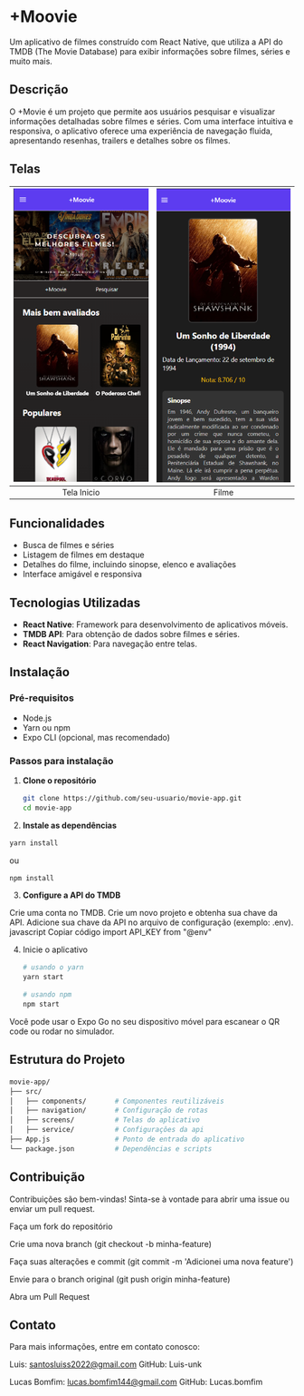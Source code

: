 # +Moovie

Um aplicativo de filmes construído com React Native, que utiliza a API do TMDB (The Movie Database) para exibir informações sobre filmes, séries e muito mais.

## Descrição

O +Movie é um projeto que permite aos usuários pesquisar e visualizar informações detalhadas sobre filmes e séries. Com uma interface intuitiva e responsiva, o aplicativo oferece uma experiência de navegação fluida, apresentando resenhas, trailers e detalhes sobre os filmes.

## Telas

| ![Tela Inicio](assets/menuMoovie.png) | ![Filme](assets/filmeMoovie.png) |
|:-------------------------------------:|:-------------------------------------:|
| Tela Inicio                              | Filme                             |


## Funcionalidades

- Busca de filmes e séries
- Listagem de filmes em destaque
- Detalhes do filme, incluindo sinopse, elenco e avaliações
- Interface amigável e responsiva

## Tecnologias Utilizadas

- **React Native**: Framework para desenvolvimento de aplicativos móveis.
- **TMDB API**: Para obtenção de dados sobre filmes e séries.
- **React Navigation**: Para navegação entre telas.

## Instalação

### Pré-requisitos

- Node.js
- Yarn ou npm
- Expo CLI (opcional, mas recomendado)

### Passos para instalação

1. **Clone o repositório**

   ```bash
   git clone https://github.com/seu-usuario/movie-app.git
   cd movie-app
   ```

2. **Instale as dependências**

  ```bash
  yarn install
  ```

ou
  
  ```bash
  npm install
  ```

3. **Configure a API do TMDB**

Crie uma conta no TMDB.
Crie um novo projeto e obtenha sua chave da API.
Adicione sua chave da API no arquivo de configuração (exemplo: .env).
javascript
Copiar código
import API_KEY from "@env"

4. Inicie o aplicativo

   ```bash
   # usando o yarn
   yarn start
   ```

   ```bash
   # usando npm
   npm start
   ```

Você pode usar o Expo Go no seu dispositivo móvel para escanear o QR code ou rodar no simulador.

## Estrutura do Projeto

   ```bash
   movie-app/
   ├── src/
   │   ├── components/       # Componentes reutilizáveis
   │   ├── navigation/       # Configuração de rotas
   │   ├── screens/          # Telas do aplicativo
   │   ├── service/          # Configuraçôes da api
   ├── App.js                # Ponto de entrada do aplicativo
   └── package.json          # Dependências e scripts
   ```

## Contribuição 

Contribuições são bem-vindas! Sinta-se à vontade para abrir uma issue ou enviar um pull request.

Faça um fork do repositório

Crie uma nova branch (git checkout -b minha-feature)

Faça suas alterações e commit (git commit -m 'Adicionei uma nova feature')

Envie para o branch original (git push origin minha-feature)

Abra um Pull Request


## Contato

Para mais informações, entre em contato conosco:

Luis: santosluiss2022@gmail.com
GitHub: Luis-unk

Lucas Bomfim: lucas.bomfim144@gmail.com
GitHub: Lucas.bomfim
